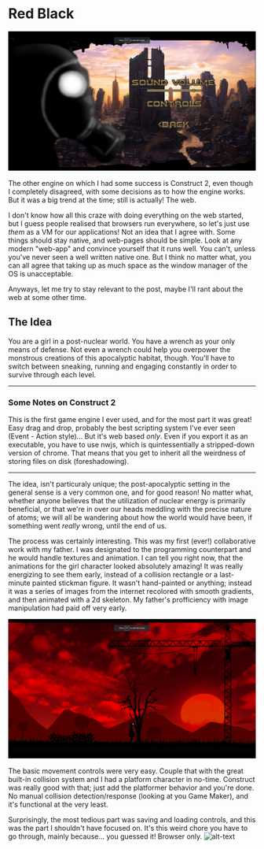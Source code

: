 # Red Black
![Alt text](topic-red-black-head.png?raw=True "Red Black Menu screenshot")

The other engine on which I had some success is Construct 2, even though I completely disagreed, with some
decisions as to how the engine works. But it was a big trend at the time; still is actually! The web.

I don't know how all this craze with doing everything on the web started, but I guess people realised that browsers run
everywhere, so let's just use *them* as a VM for our applications! Not an idea that I agree with. Some things should stay
native, and web-pages should be simple. Look at any modern "web-app" and convince yourself that it runs well. You can't,
unless you've never seen a well written native one. But I think no matter what, you can all agree that taking up as much space
as the window manager of the OS is unacceptable.

Anyways, let me try to stay relevant to the post, maybe I'll rant about the web at some other time.

## The Idea
You are a girl in a post-nuclear world. You have a wrench as your only means of  defense. Not even a wrench could help you overpower the monstrous creations of this apocalyptic habitat, though. You'll have to switch between sneaking, running and engaging constantly in order to survive through each level.

---
### Some Notes on Construct 2
This is the first game engine I ever used, and for the most part it was great! Easy drag and drop, probably the best scripting system I've ever seen (Event - Action style)... But it's web based *only*. Even if you export it as an executable, you have to use nwjs, which is quintessentially a stripped-down version of chrome. That means that you get to inherit all the weirdness of storing files on disk (foreshadowing).

---

The idea, isn't particuraly unique; the post-apocalyptic setting in the general sense is a very common one, and for good reason! No matter what, whether anyone believes that the utilization of nuclear energy is primarily beneficial, or that we're in over our heads meddling with the precise nature of atoms; we will all be wandering about how the world would have been, if something went _really_ wrong, until the end of us.

The process was certainly interesting. This was my first (ever!) collaborative work with my father. I was designated to the programming counterpart and he would handle textures and animation. I can tell you right now, that the animations for the girl character looked absolutely amazing! It was really energizing to see them early, instead of a collision rectangle or a last-minute painted stickman figure. It wasn't hand-painted or anything; instead it was a series of images from the internet recolored with smooth gradients, and then animated with a 2d skeleton. My father's profficiency with image manipulation had paid off very early.

![alt-text](topic-red-black-gameplay.png?raw=True "Red Black gameplay screenshot")

The basic movement controls were very easy. Couple that with the great built-in collision system and I had a platform character in no-time. Construct was really good with that; just add the platformer behavior and you're done. No manual collision detection/response (looking at you Game Maker), and it's functional at the very least.

Surprisingly, the most tedious part was saving and loading controls, and this was the part I shouldn't have focused on. It's this weird chore you have to go through, mainly because... you guessed it! Browser only.
![alt-text](topic-red-black.gif?raw=True)
